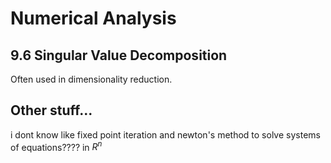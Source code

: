 # Numerical Analysis

## 9.6 Singular Value Decomposition
Often used in dimensionality reduction.

## Other stuff...
i dont know like fixed point iteration and newton's method to solve systems of equations???? in $R^n$

